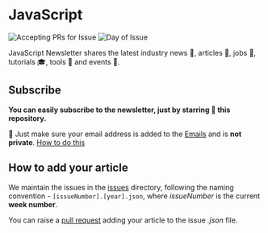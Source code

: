 # JavaScript

![Accepting PRs for Issue](https://img.shields.io/endpoint?url=https%3A%2F%2Fraw.githubusercontent.com%2Fthe-newsletters%2Fjavascript%2Fmaster%2Fcurrent_issue.json) ![Day of Issue](https://img.shields.io/badge/Day%20of%20Issue-Monday-yellow)

JavaScript Newsletter shares the latest industry news :newspaper:, articles :page_facing_up:, jobs :construction_worker:, tutorials :mortar_board:, tools :wrench: and events :ticket:.

## Subscribe

**You can easily subscribe to the newsletter, just by starring :star2: this repository.**

:construction: Just make sure your email address is added to the [Emails](https://github.com/settings/emails) and is **not private**. [How to do this](https://github.com/the-newsletters/javascript/wiki/How-to-make-your-email-public.)

## How to add your article

We maintain the issues in the [issues](./issues) directory, following the naming convention - `[issueNumber].[year].json`, where _issueNumber_ is the current **week number**.

You can raise a [pull request](https://github.com/the-newsletters/javascript/pulls) adding your article to the issue _.json_ file.
